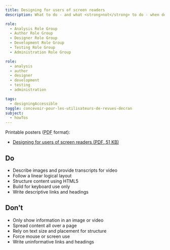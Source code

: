 ```yaml
---
title: Designing for users of screen readers
description: What to do - and what <strong>not</strong> to do - when designing for users of screen readers.

role:
  - Analysis Role Group
  - Author Role Group
  - Designer Role Group
  - Development Role Group
  - Testing Role Group
  - Administration Role Group

role:
  - analysis
  - author
  - designer
  - development
  - testing
  - administration

tags:
  - designingAccessible
toggle: concevoir-pour-les-utilisateurs-de-revues-decran
subject:
  - howTos
---
```


Printable posters (<abbr title="Portable Document Format">PDF</abbr> format):

- <a href="{{ pathPrefix }}/docs/posters/ScreenReader-en_2023.pdf" download>Designing for users of screen readers (<abbr title="Portable Document Format">PDF</abbr>, 51 <abbr title="KiloByte">KB</abbr>)</a>

<div class="row">
<div class="col-md-6">

## <span class="fas fa-thumbs-up mrgn-rght-md" aria-hidden="true"></span> Do

- Describe images and provide transcripts for video
- Follow a linear logical layout
- Structure content using HTML5
- Build for keyboard use only
- Write descriptive links and headings

</div>
<div class="col-md-6">

## <span class="fas fa-thumbs-down mrgn-rght-md" aria-hidden="true"></span> Don't

- Only show information in an image or video
- Spread content all over a page
- Rely on text size and placement for structure
- Force mouse or screen use
- Write uninformative links and headings

</div>
</div>
